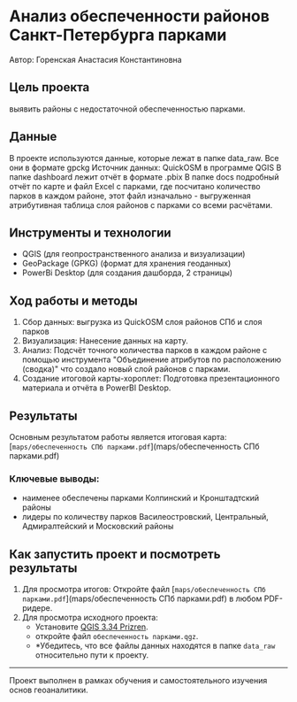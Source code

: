 # Анализ обеспеченности районов Санкт-Петербурга парками
Автор: Горенская Анастасия Константиновна

##  Цель проекта
выявить районы с недостаточной обеспеченностью парками.

##  Данные
В проекте используются данные, которые лежат в папке data_raw. Все они в формате gpckg
Источник данных: QuickOSM в программе QGIS
В папке dashboard лежит отчёт в формате .pbix
В папке docs подробный отчёт по карте и файл Excel с парками, где посчитано количество парков в каждом районе,
этот файл изначально - выгруженная атрибутивная таблица слоя районов с парками со всеми расчётами.


##  Инструменты и технологии
- QGIS (для геопространственного анализа и визуализации)
- GeoPackage (GPKG) (формат для хранения геоданных)
- PowerBi Desktop (для создания дашборда, 2 страницы)


## Ход работы и методы
1.  Сбор данных: выгрузка из QuickOSM слоя районов СПб и слоя парков
2.  Визуализация: Нанесение данных на карту.
3.  Анализ: Подсчёт точного количества парков в каждом районе с помощью инструмента "Объединение атрибутов по расположению (сводка)"
что создало новый слой районов с парками.
4.  Создание итоговой карты-хороплет: Подготовка презентационного материала и отчёта в PowerBI Desktop.

## Результаты
Основным результатом работы является итоговая карта:  
[`maps/обеспеченность СПб парками.pdf`](maps/обеспеченность СПб парками.pdf)

### Ключевые выводы:
- наименее обеспечены парками Колпинский и Кронштадтский районы
- лидеры по количеству парков Василеостровский, Центральный, Адмиралтейский и Московский районы


## Как запустить проект и посмотреть результаты
1.  Для просмотра итогов: Откройте файл [`maps/обеспеченность СПб парками.pdf`](maps/обеспеченность СПб парками.pdf)
 в любом PDF-ридере.
2.  Для просмотра исходного проекта:
    -   Установите [QGIS 3.34 Prizren](https://qgis.org/).
    -   откройте файл `обеспеченность парками.qgz`.
    -   *Убедитесь, что все файлы данных находятся в папке `data_raw` относительно пути к проекту.

---

Проект выполнен в рамках обучения и самостоятельного изучения основ геоаналитики.
